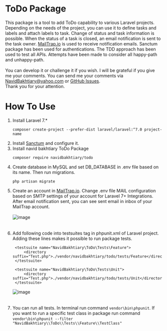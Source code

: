 # ToDo Package
This package is a tool to add ToDo capability to various Laravel projects. 
Depending on the needs of the project, you can use it to define tasks and labels and attach labels to task.
Change of status and task information is possible.
When the status of a task is closed, an email notification is sent to the task owner. [MailTrap.io](https://mailtrap.io) is used to receive notification emails.
Sanctum package has been used for authentications.
The TDD approach has been used to test all APIs. Attempts have been made to consider all happy-path and unhappy-path.<br /><br />
You can develop it or challenge it if you wish. I will be grateful if you give me your comments. You can send me your comments via [NavidBakhtiary@yahoo.com](mailto:NavidBakhtiary@yahoo.com) or [GitHub Issues](https://github.com/navidbakhtiary/ToDoPackage/issues).<br />
Thank you for your attention.

# How To Use
1. Install Laravel 7.*
    ```
    composer create-project --prefer-dist laravel/laravel:^7.0 project-name
    ``` 
2. Install [Sanctum](https://laravel.com/docs/7.x/sanctum) and configure it.
3. Install navid bakhtiary ToDo Package
   ```
   composer require navidbakhtiary/todo
   ```
4. Create database in MySQL and set DB_DATABASE in .env file based on its name. Then run migrations.
   ```
   php artisan migrate
   ```
5. Create an account in [MailTrap.io](https://mailtrap.io). Change .env file MAIL configuration based on SMTP settings of your account for Laravel 7+ Integrations. After email notification sent, you can see sent email in inbox of your MailTrap account.<br /><br />
   ![image](https://user-images.githubusercontent.com/56556526/173661347-8b91a71b-faa8-40bf-be5e-5db40790777b.png)
<br /><br /><br />
6. Add following code into testsuites tag in phpunit.xml of Laravel project. Adding these lines makes it possible to run package tests.
   ```
    <testsuite name="NavidBakhtiary\ToDo\Tests\Feature">
        <directory suffix="Test.php">./vendor/navidbakhtiary/todo/tests/Feature</directory>
    </testsuite>

    <testsuite name="NavidBakhtiary\ToDo\Tests\Unit">
        <directory suffix="Test.php">./vendor/navidbakhtiary/todo/tests/Unit</directory>
    </testsuite>
   ```
   ![image](https://user-images.githubusercontent.com/56556526/173681891-c7dd45ff-3c72-4113-9147-536f5109abf9.png)
<br /><br /><br />
7. You can run all tests. In terminal run command ```vendor\bin\phpunit```. If you want to run a specific test class in package run command ```vendor\bin\phpunit --filter "NavidBakhtiary\\ToDo\\Tests\\Feature\\TestClass"```



